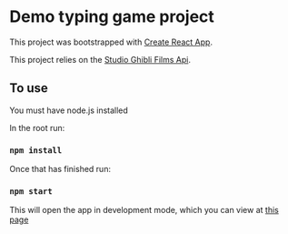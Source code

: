 # Demo typing game project

This project was bootstrapped with [Create React App](https://github.com/facebook/create-react-app).

This project relies on the [Studio Ghibli Films Api](https://ghibliapi.vercel.app/films?limit=3).

## To use

You must have node.js installed

In the root run:

### `npm install`

Once that has finished run:

### `npm start`

This will open the app in development mode, which you can view at [this page](http://localhost:3000)